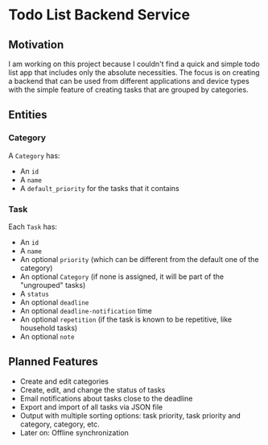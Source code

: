 # Todo List Backend Service

## Motivation
I am working on this project because I couldn't find a quick and simple todo list app that includes only the absolute necessities. 
The focus is on creating a backend that can be used from different applications and device types with the simple feature of creating tasks that are grouped by categories.

## Entities
### Category
A `Category` has:
- An `id`
- A `name`
- A `default_priority` for the tasks that it contains
### Task
Each `Task` has:
- An `id`
- A `name`
- An optional `priority` (which can be different from the default one of the category)
- An optional `Category` (if none is assigned, it will be part of the "ungrouped" tasks)
- A `status`
- An optional `deadline`
- An optional `deadline-notification` time
- An optional `repetition` (if the task is known to be repetitive, like household tasks)
- An optional `note`

## Planned Features
- Create and edit categories
- Create, edit, and change the status of tasks
- Email notifications about tasks close to the deadline
- Export and import of all tasks via JSON file
- Output with multiple sorting options: task priority, task priority and category, category, etc.
- Later on: Offline synchronization







